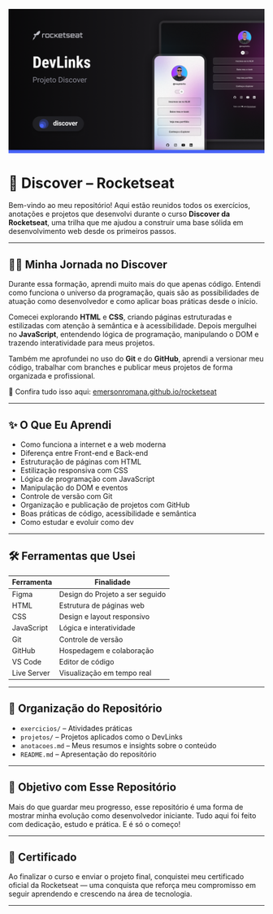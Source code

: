 ![Preview do Projeto](https://github.com/EmersonRomana/rocketseat/blob/main/projeto/assets/preview.png?raw=true)

# 🚀 Discover – Rocketseat


Bem-vindo ao meu repositório! Aqui estão reunidos todos os exercícios, anotações e projetos que desenvolvi durante o curso **Discover da Rocketseat**, uma trilha que me ajudou a construir uma base sólida em desenvolvimento web desde os primeiros passos.

---

## 👨‍💻 Minha Jornada no Discover

Durante essa formação, aprendi muito mais do que apenas código. Entendi como funciona o universo da programação, quais são as possibilidades de atuação como desenvolvedor e como aplicar boas práticas desde o início.

Comecei explorando **HTML** e **CSS**, criando páginas estruturadas e estilizadas com atenção à semântica e à acessibilidade. Depois mergulhei no **JavaScript**, entendendo lógica de programação, manipulando o DOM e trazendo interatividade para meus projetos.

Também me aprofundei no uso do **Git** e do **GitHub**, aprendi a versionar meu código, trabalhar com branches e publicar meus projetos de forma organizada e profissional.

🔗 Confira tudo isso aqui: [emersonromana.github.io/rocketseat](https://emersonromana.github.io/rocketseat/)

---

## ✨ O Que Eu Aprendi

- Como funciona a internet e a web moderna
- Diferença entre Front-end e Back-end
- Estruturação de páginas com HTML
- Estilização responsiva com CSS
- Lógica de programação com JavaScript
- Manipulação do DOM e eventos
- Controle de versão com Git
- Organização e publicação de projetos com GitHub
- Boas práticas de código, acessibilidade e semântica
- Como estudar e evoluir como dev

---

## 🛠️ Ferramentas que Usei

| Ferramenta     | Finalidade                           |
|----------------|---------------------------------------|
| Figma          | Design do Projeto a ser seguido       |
| HTML           | Estrutura de páginas web              |
| CSS            | Design e layout responsivo            |
| JavaScript     | Lógica e interatividade               |
| Git            | Controle de versão                    |
| GitHub         | Hospedagem e colaboração              |
| VS Code        | Editor de código                      |
| Live Server    | Visualização em tempo real            |

---

## 📁 Organização do Repositório

- `exercicios/` – Atividades práticas
- `projetos/` – Projetos aplicados como o DevLinks
- `anotacoes.md` – Meus resumos e insights sobre o conteúdo
- `README.md` – Apresentação do repositório

---

## 🎯 Objetivo com Esse Repositório

Mais do que guardar meu progresso, esse repositório é uma forma de mostrar minha evolução como desenvolvedor iniciante. Tudo aqui foi feito com dedicação, estudo e prática. E é só o começo!

---

## 📜 Certificado

Ao finalizar o curso e enviar o projeto final, conquistei meu certificado oficial da Rocketseat — uma conquista que reforça meu compromisso em seguir aprendendo e crescendo na área de tecnologia.

---

